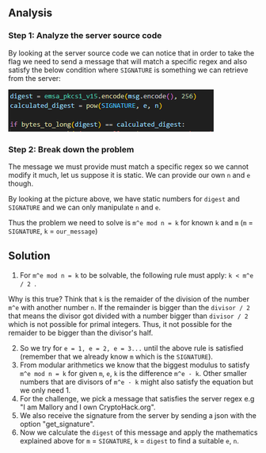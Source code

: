 ## Analysis
### Step 1: Analyze the server source code
By looking at the server source code we can notice that in order to take the flag we need to send a message that will match a specific regex and also satisfy the below condition where `SIGNATURE` is something we can retrieve from the server:

![alt text](image.png)

### Step 2: Break down the problem
The message we must provide must match a specific regex so we cannot modify it much, let us suppose it is static. We can provide our own `n` and `e` though.


By looking at the picture above, we have static numbers for `digest` and `SIGNATURE` and we can only manipulate `n` and `e`.

Thus the problem we need to solve is `m^e mod n = k` for known `k` and `m` (`m` = `SIGNATURE`, `k` = `our_message`)

## Solution
1. For `m^e mod n = k` to be solvable, the following rule must apply: `k < m^e / 2 `. 
   
Why is this true? Think that `k` is the remaider of the division of the number `m^e` with another number `n`. If the remainder is bigger than the `divisor / 2` that means the divisor got divided with a number bigger than `divisor / 2` which is not possible for primal integers. Thus, it not possible for the remaider to be bigger than the divisor's half.

2. So we try for `e = 1, e = 2, e = 3...` until the above rule is satisfied (remember that we already know `m` which is the `SIGNATURE`).
3. From modular arithmetics we know that the biggest modulus to satisfy `m^e mod n = k` for given `m`, `e`, `k` is the difference `m^e - k`. Other smaller numbers that are divisors of `m^e - k` might also satisfy the equation but we only need 1.
4. For the challenge, we pick a message that satisfies the server regex e.g "I am Mallory and I own CryptoHack.org". 
5. We also receive the signature from the server by sending a json with the option "get_signature".
6. Now we calculate the `digest` of this message and apply the mathematics explained above for `m` = `SIGNATURE`, `k` = `digest` to find a suitable `e`, `n`.

